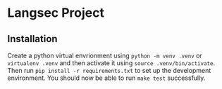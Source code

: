 # Langsec Project

## Installation
Create a python virtual envrionment using `python -m venv .venv` or `virtualenv .venv` and then activate it using `source .venv/bin/activate`. Then run `pip install -r requirements.txt` to set up the development environment.
You should now be able to run `make test` successfully.